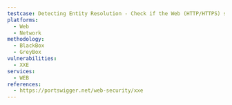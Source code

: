 ```yaml
---
testcase: Detecting Entity Resolution - Check if the Web (HTTP/HTTPS) service resolves simple internal XML entities by injecting a basic DTD (e.g., <!ENTITY demo "ENTITY_INJECTED">) and observing if the entity is reflected in the response
platforms: 
  - Web
  - Network
methodology: 
  - BlackBox
  - GreyBox
vulnerabilities:
  - XXE
services:
  - WEB
references:
  - https://portswigger.net/web-security/xxe
---
```

